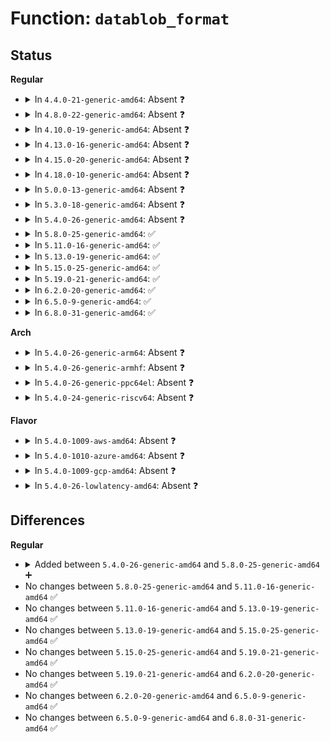 # Function: <code>datablob_format</code>

## Status
<b>Regular</b>
<ul>
<li>
<details>
<summary>In <code>4.4.0-21-generic-amd64</code>: Absent ❓</summary>

```json
{
  "name": "datablob_format",
  "collision_type": "Unique Static",
  "inline_type": "Full",
  "funcs": [
    {
      "addr": 18446744071582226699,
      "name": "datablob_format",
      "external": false,
      "loc": "security/keys/encrypted-keys/encrypted.c:275",
      "file": "security/keys/encrypted-keys/encrypted.c",
      "inline": "not declared, inlined",
      "caller_inline": [
        "security/keys/encrypted-keys/encrypted.c:encrypted_read"
      ],
      "caller_func": []
    }
  ],
  "symbols": []
}
```
</details>
</li>
<li>
<details>
<summary>In <code>4.8.0-22-generic-amd64</code>: Absent ❓</summary>

```json
{
  "name": "datablob_format",
  "collision_type": "Unique Static",
  "inline_type": "Full",
  "funcs": [
    {
      "addr": 18446744071582445561,
      "name": "datablob_format",
      "external": false,
      "loc": "security/keys/encrypted-keys/encrypted.c:275",
      "file": "security/keys/encrypted-keys/encrypted.c",
      "inline": "not declared, inlined",
      "caller_inline": [
        "security/keys/encrypted-keys/encrypted.c:encrypted_read"
      ],
      "caller_func": []
    }
  ],
  "symbols": []
}
```
</details>
</li>
<li>
<details>
<summary>In <code>4.10.0-19-generic-amd64</code>: Absent ❓</summary>

```json
{
  "name": "datablob_format",
  "collision_type": "Unique Static",
  "inline_type": "Full",
  "funcs": [
    {
      "addr": 18446744071582537769,
      "name": "datablob_format",
      "external": false,
      "loc": "security/keys/encrypted-keys/encrypted.c:275",
      "file": "security/keys/encrypted-keys/encrypted.c",
      "inline": "not declared, inlined",
      "caller_inline": [
        "security/keys/encrypted-keys/encrypted.c:encrypted_read"
      ],
      "caller_func": []
    }
  ],
  "symbols": []
}
```
</details>
</li>
<li>
<details>
<summary>In <code>4.13.0-16-generic-amd64</code>: Absent ❓</summary>

```json
{
  "name": "datablob_format",
  "collision_type": "Unique Static",
  "inline_type": "Full",
  "funcs": [
    {
      "addr": 18446744071582621827,
      "name": "datablob_format",
      "external": false,
      "loc": "security/keys/encrypted-keys/encrypted.c:269",
      "file": "security/keys/encrypted-keys/encrypted.c",
      "inline": "not declared, inlined",
      "caller_inline": [
        "security/keys/encrypted-keys/encrypted.c:encrypted_read"
      ],
      "caller_func": []
    }
  ],
  "symbols": []
}
```
</details>
</li>
<li>
<details>
<summary>In <code>4.15.0-20-generic-amd64</code>: Absent ❓</summary>

```json
{
  "name": "datablob_format",
  "collision_type": "Unique Static",
  "inline_type": "Full",
  "funcs": [
    {
      "addr": 18446744071582775059,
      "name": "datablob_format",
      "external": false,
      "loc": "security/keys/encrypted-keys/encrypted.c:269",
      "file": "security/keys/encrypted-keys/encrypted.c",
      "inline": "not declared, inlined",
      "caller_inline": [
        "security/keys/encrypted-keys/encrypted.c:encrypted_read"
      ],
      "caller_func": []
    }
  ],
  "symbols": []
}
```
</details>
</li>
<li>
<details>
<summary>In <code>4.18.0-10-generic-amd64</code>: Absent ❓</summary>

```json
{
  "name": "datablob_format",
  "collision_type": "Unique Static",
  "inline_type": "Full",
  "funcs": [
    {
      "addr": 18446744071582975192,
      "name": "datablob_format",
      "external": false,
      "loc": "security/keys/encrypted-keys/encrypted.c:269",
      "file": "security/keys/encrypted-keys/encrypted.c",
      "inline": "not declared, inlined",
      "caller_inline": [
        "security/keys/encrypted-keys/encrypted.c:encrypted_read"
      ],
      "caller_func": []
    }
  ],
  "symbols": []
}
```
</details>
</li>
<li>
<details>
<summary>In <code>5.0.0-13-generic-amd64</code>: Absent ❓</summary>

```json
{
  "name": "datablob_format",
  "collision_type": "Unique Static",
  "inline_type": "Full",
  "funcs": [
    {
      "addr": 18446744071583086520,
      "name": "datablob_format",
      "external": false,
      "loc": "security/keys/encrypted-keys/encrypted.c:273",
      "file": "security/keys/encrypted-keys/encrypted.c",
      "inline": "not declared, inlined",
      "caller_inline": [
        "security/keys/encrypted-keys/encrypted.c:encrypted_read"
      ],
      "caller_func": []
    }
  ],
  "symbols": []
}
```
</details>
</li>
<li>
<details>
<summary>In <code>5.3.0-18-generic-amd64</code>: Absent ❓</summary>

```json
{
  "name": "datablob_format",
  "collision_type": "Unique Static",
  "inline_type": "Full",
  "funcs": [
    {
      "addr": 18446744071583270147,
      "name": "datablob_format",
      "external": false,
      "loc": "security/keys/encrypted-keys/encrypted.c:270",
      "file": "security/keys/encrypted-keys/encrypted.c",
      "inline": "not declared, inlined",
      "caller_inline": [
        "security/keys/encrypted-keys/encrypted.c:encrypted_read"
      ],
      "caller_func": []
    }
  ],
  "symbols": []
}
```
</details>
</li>
<li>
<details>
<summary>In <code>5.4.0-26-generic-amd64</code>: Absent ❓</summary>

```json
{
  "name": "datablob_format",
  "collision_type": "Unique Static",
  "inline_type": "Full",
  "funcs": [
    {
      "addr": 18446744071583376080,
      "name": "datablob_format",
      "external": false,
      "loc": "security/keys/encrypted-keys/encrypted.c:270",
      "file": "security/keys/encrypted-keys/encrypted.c",
      "inline": "not declared, inlined",
      "caller_inline": [
        "security/keys/encrypted-keys/encrypted.c:encrypted_read"
      ],
      "caller_func": []
    }
  ],
  "symbols": []
}
```
</details>
</li>
<li>
<details>
<summary>In <code>5.8.0-25-generic-amd64</code>: ✅</summary>

```c
char * datablob_format(struct encrypted_key_payload * epayload, size_t asciiblob_len)
```

```json
{
  "name": "datablob_format",
  "collision_type": "Unique Static",
  "inline_type": "No",
  "funcs": [
    {
      "addr": 18446744071583711296,
      "name": "datablob_format",
      "external": false,
      "loc": "security/keys/encrypted-keys/encrypted.c:270",
      "file": "security/keys/encrypted-keys/encrypted.c",
      "inline": "seen, unknown",
      "caller_inline": [],
      "caller_func": [
        "security/keys/encrypted-keys/encrypted.c:encrypted_read"
      ]
    }
  ],
  "symbols": [
    {
      "addr": 18446744071583711296,
      "name": "datablob_format",
      "section": ".text",
      "bind": "STB_LOCAL",
      "size": 163
    }
  ]
}
```
</details>
</li>
<li>
<details>
<summary>In <code>5.11.0-16-generic-amd64</code>: ✅</summary>

```c
char * datablob_format(struct encrypted_key_payload * epayload, size_t asciiblob_len)
```

```json
{
  "name": "datablob_format",
  "collision_type": "Unique Static",
  "inline_type": "No",
  "funcs": [
    {
      "addr": 18446744071583832128,
      "name": "datablob_format",
      "external": false,
      "loc": "security/keys/encrypted-keys/encrypted.c:270",
      "file": "security/keys/encrypted-keys/encrypted.c",
      "inline": "seen, unknown",
      "caller_inline": [],
      "caller_func": [
        "security/keys/encrypted-keys/encrypted.c:encrypted_read"
      ]
    }
  ],
  "symbols": [
    {
      "addr": 18446744071583832128,
      "name": "datablob_format",
      "section": ".text",
      "bind": "STB_LOCAL",
      "size": 163
    }
  ]
}
```
</details>
</li>
<li>
<details>
<summary>In <code>5.13.0-19-generic-amd64</code>: ✅</summary>

```c
char * datablob_format(struct encrypted_key_payload * epayload, size_t asciiblob_len)
```

```json
{
  "name": "datablob_format",
  "collision_type": "Unique Static",
  "inline_type": "No",
  "funcs": [
    {
      "addr": 18446744071583857856,
      "name": "datablob_format",
      "external": false,
      "loc": "security/keys/encrypted-keys/encrypted.c:270",
      "file": "security/keys/encrypted-keys/encrypted.c",
      "inline": "seen, unknown",
      "caller_inline": [],
      "caller_func": [
        "security/keys/encrypted-keys/encrypted.c:encrypted_read"
      ]
    }
  ],
  "symbols": [
    {
      "addr": 18446744071583857856,
      "name": "datablob_format",
      "section": ".text",
      "bind": "STB_LOCAL",
      "size": 163
    }
  ]
}
```
</details>
</li>
<li>
<details>
<summary>In <code>5.15.0-25-generic-amd64</code>: ✅</summary>

```c
char * datablob_format(struct encrypted_key_payload * epayload, size_t asciiblob_len)
```

```json
{
  "name": "datablob_format",
  "collision_type": "Unique Static",
  "inline_type": "No",
  "funcs": [
    {
      "addr": 18446744071584221104,
      "name": "datablob_format",
      "external": false,
      "loc": "security/keys/encrypted-keys/encrypted.c:270",
      "file": "security/keys/encrypted-keys/encrypted.c",
      "inline": "seen, unknown",
      "caller_inline": [],
      "caller_func": [
        "security/keys/encrypted-keys/encrypted.c:encrypted_read"
      ]
    }
  ],
  "symbols": [
    {
      "addr": 18446744071584221104,
      "name": "datablob_format",
      "section": ".text",
      "bind": "STB_LOCAL",
      "size": 165
    }
  ]
}
```
</details>
</li>
<li>
<details>
<summary>In <code>5.19.0-21-generic-amd64</code>: ✅</summary>

```c
char * datablob_format(struct encrypted_key_payload * epayload, size_t asciiblob_len)
```

```json
{
  "name": "datablob_format",
  "collision_type": "Unique Static",
  "inline_type": "No",
  "funcs": [
    {
      "addr": 18446744071584825056,
      "name": "datablob_format",
      "external": false,
      "loc": "security/keys/encrypted-keys/encrypted.c:276",
      "file": "security/keys/encrypted-keys/encrypted.c",
      "inline": "seen, unknown",
      "caller_inline": [],
      "caller_func": [
        "security/keys/encrypted-keys/encrypted.c:encrypted_read"
      ]
    }
  ],
  "symbols": [
    {
      "addr": 18446744071584825056,
      "name": "datablob_format",
      "section": ".text",
      "bind": "STB_LOCAL",
      "size": 190
    }
  ]
}
```
</details>
</li>
<li>
<details>
<summary>In <code>6.2.0-20-generic-amd64</code>: ✅</summary>

```c
char * datablob_format(struct encrypted_key_payload * epayload, size_t asciiblob_len)
```

```json
{
  "name": "datablob_format",
  "collision_type": "Unique Static",
  "inline_type": "No",
  "funcs": [
    {
      "addr": 18446744071585524832,
      "name": "datablob_format",
      "external": false,
      "loc": "security/keys/encrypted-keys/encrypted.c:276",
      "file": "security/keys/encrypted-keys/encrypted.c",
      "inline": "seen, unknown",
      "caller_inline": [],
      "caller_func": [
        "security/keys/encrypted-keys/encrypted.c:encrypted_read"
      ]
    }
  ],
  "symbols": [
    {
      "addr": 18446744071585524832,
      "name": "datablob_format",
      "section": ".text",
      "bind": "STB_LOCAL",
      "size": 190
    }
  ]
}
```
</details>
</li>
<li>
<details>
<summary>In <code>6.5.0-9-generic-amd64</code>: ✅</summary>

```c
char * datablob_format(struct encrypted_key_payload * epayload, size_t asciiblob_len)
```

```json
{
  "name": "datablob_format",
  "collision_type": "Unique Static",
  "inline_type": "No",
  "funcs": [
    {
      "addr": 18446744071585756592,
      "name": "datablob_format",
      "external": false,
      "loc": "security/keys/encrypted-keys/encrypted.c:276",
      "file": "security/keys/encrypted-keys/encrypted.c",
      "inline": "seen, unknown",
      "caller_inline": [],
      "caller_func": [
        "security/keys/encrypted-keys/encrypted.c:encrypted_read"
      ]
    }
  ],
  "symbols": [
    {
      "addr": 18446744071585756592,
      "name": "datablob_format",
      "section": ".text",
      "bind": "STB_LOCAL",
      "size": 190
    }
  ]
}
```
</details>
</li>
<li>
<details>
<summary>In <code>6.8.0-31-generic-amd64</code>: ✅</summary>

```c
char * datablob_format(struct encrypted_key_payload * epayload, size_t asciiblob_len)
```

```json
{
  "name": "datablob_format",
  "collision_type": "Unique Static",
  "inline_type": "No",
  "funcs": [
    {
      "addr": 18446744071586004016,
      "name": "datablob_format",
      "external": false,
      "loc": "security/keys/encrypted-keys/encrypted.c:276",
      "file": "security/keys/encrypted-keys/encrypted.c",
      "inline": "seen, unknown",
      "caller_inline": [],
      "caller_func": [
        "security/keys/encrypted-keys/encrypted.c:encrypted_read"
      ]
    }
  ],
  "symbols": [
    {
      "addr": 18446744071586004016,
      "name": "datablob_format",
      "section": ".text",
      "bind": "STB_LOCAL",
      "size": 190
    }
  ]
}
```
</details>
</li>
</ul>
<b>Arch</b>
<ul>
<li>
<details>
<summary>In <code>5.4.0-26-generic-arm64</code>: Absent ❓</summary>

```json
{
  "name": "datablob_format",
  "collision_type": "Unique Static",
  "inline_type": "Full",
  "funcs": [
    {
      "addr": 18446603336495127708,
      "name": "datablob_format",
      "external": false,
      "loc": "security/keys/encrypted-keys/encrypted.c:270",
      "file": "security/keys/encrypted-keys/encrypted.c",
      "inline": "not declared, inlined",
      "caller_inline": [
        "security/keys/encrypted-keys/encrypted.c:encrypted_read"
      ],
      "caller_func": []
    }
  ],
  "symbols": []
}
```
</details>
</li>
<li>
<details>
<summary>In <code>5.4.0-26-generic-armhf</code>: Absent ❓</summary>

```json
{
  "name": "datablob_format",
  "collision_type": "Unique Static",
  "inline_type": "Full",
  "funcs": [
    {
      "addr": 3228513344,
      "name": "datablob_format",
      "external": false,
      "loc": "security/keys/encrypted-keys/encrypted.c:270",
      "file": "security/keys/encrypted-keys/encrypted.c",
      "inline": "not declared, inlined",
      "caller_inline": [
        "security/keys/encrypted-keys/encrypted.c:encrypted_read"
      ],
      "caller_func": []
    }
  ],
  "symbols": []
}
```
</details>
</li>
<li>
<details>
<summary>In <code>5.4.0-26-generic-ppc64el</code>: Absent ❓</summary>

```json
{
  "name": "datablob_format",
  "collision_type": "Unique Static",
  "inline_type": "Full",
  "funcs": [
    {
      "addr": 13835058055289032880,
      "name": "datablob_format",
      "external": false,
      "loc": "security/keys/encrypted-keys/encrypted.c:270",
      "file": "security/keys/encrypted-keys/encrypted.c",
      "inline": "not declared, inlined",
      "caller_inline": [
        "security/keys/encrypted-keys/encrypted.c:encrypted_read"
      ],
      "caller_func": []
    }
  ],
  "symbols": []
}
```
</details>
</li>
<li>
<details>
<summary>In <code>5.4.0-24-generic-riscv64</code>: Absent ❓</summary>

```json
{
  "name": "datablob_format",
  "collision_type": "Unique Static",
  "inline_type": "Full",
  "funcs": [
    {
      "addr": 18446743936274379028,
      "name": "datablob_format",
      "external": false,
      "loc": "security/keys/encrypted-keys/encrypted.c:270",
      "file": "security/keys/encrypted-keys/encrypted.c",
      "inline": "not declared, inlined",
      "caller_inline": [
        "security/keys/encrypted-keys/encrypted.c:encrypted_read"
      ],
      "caller_func": []
    }
  ],
  "symbols": []
}
```
</details>
</li>
</ul>
<b>Flavor</b>
<ul>
<li>
<details>
<summary>In <code>5.4.0-1009-aws-amd64</code>: Absent ❓</summary>

```json
{
  "name": "datablob_format",
  "collision_type": "Unique Static",
  "inline_type": "Full",
  "funcs": [
    {
      "addr": 18446744071583344816,
      "name": "datablob_format",
      "external": false,
      "loc": "security/keys/encrypted-keys/encrypted.c:270",
      "file": "security/keys/encrypted-keys/encrypted.c",
      "inline": "not declared, inlined",
      "caller_inline": [
        "security/keys/encrypted-keys/encrypted.c:encrypted_read"
      ],
      "caller_func": []
    }
  ],
  "symbols": []
}
```
</details>
</li>
<li>
<details>
<summary>In <code>5.4.0-1010-azure-amd64</code>: Absent ❓</summary>

```json
{
  "name": "datablob_format",
  "collision_type": "Unique Static",
  "inline_type": "Full",
  "funcs": [
    {
      "addr": 18446744071583281920,
      "name": "datablob_format",
      "external": false,
      "loc": "security/keys/encrypted-keys/encrypted.c:270",
      "file": "security/keys/encrypted-keys/encrypted.c",
      "inline": "not declared, inlined",
      "caller_inline": [
        "security/keys/encrypted-keys/encrypted.c:encrypted_read"
      ],
      "caller_func": []
    }
  ],
  "symbols": []
}
```
</details>
</li>
<li>
<details>
<summary>In <code>5.4.0-1009-gcp-amd64</code>: Absent ❓</summary>

```json
{
  "name": "datablob_format",
  "collision_type": "Unique Static",
  "inline_type": "Full",
  "funcs": [
    {
      "addr": 18446744071583328592,
      "name": "datablob_format",
      "external": false,
      "loc": "security/keys/encrypted-keys/encrypted.c:270",
      "file": "security/keys/encrypted-keys/encrypted.c",
      "inline": "not declared, inlined",
      "caller_inline": [
        "security/keys/encrypted-keys/encrypted.c:encrypted_read"
      ],
      "caller_func": []
    }
  ],
  "symbols": []
}
```
</details>
</li>
<li>
<details>
<summary>In <code>5.4.0-26-lowlatency-amd64</code>: Absent ❓</summary>

```json
{
  "name": "datablob_format",
  "collision_type": "Unique Static",
  "inline_type": "Full",
  "funcs": [
    {
      "addr": 18446744071583423616,
      "name": "datablob_format",
      "external": false,
      "loc": "security/keys/encrypted-keys/encrypted.c:270",
      "file": "security/keys/encrypted-keys/encrypted.c",
      "inline": "not declared, inlined",
      "caller_inline": [
        "security/keys/encrypted-keys/encrypted.c:encrypted_read"
      ],
      "caller_func": []
    }
  ],
  "symbols": []
}
```
</details>
</li>
</ul>

## Differences
<b>Regular</b>
<ul>
<li>
<details>
<summary>Added between <code>5.4.0-26-generic-amd64</code> and <code>5.8.0-25-generic-amd64</code> ➕</summary>

```c
char * datablob_format(struct encrypted_key_payload * epayload, size_t asciiblob_len)
```
</details>
</li>
<li>
No changes between <code>5.8.0-25-generic-amd64</code> and <code>5.11.0-16-generic-amd64</code> ✅
</li>
<li>
No changes between <code>5.11.0-16-generic-amd64</code> and <code>5.13.0-19-generic-amd64</code> ✅
</li>
<li>
No changes between <code>5.13.0-19-generic-amd64</code> and <code>5.15.0-25-generic-amd64</code> ✅
</li>
<li>
No changes between <code>5.15.0-25-generic-amd64</code> and <code>5.19.0-21-generic-amd64</code> ✅
</li>
<li>
No changes between <code>5.19.0-21-generic-amd64</code> and <code>6.2.0-20-generic-amd64</code> ✅
</li>
<li>
No changes between <code>6.2.0-20-generic-amd64</code> and <code>6.5.0-9-generic-amd64</code> ✅
</li>
<li>
No changes between <code>6.5.0-9-generic-amd64</code> and <code>6.8.0-31-generic-amd64</code> ✅
</li>
</ul>
